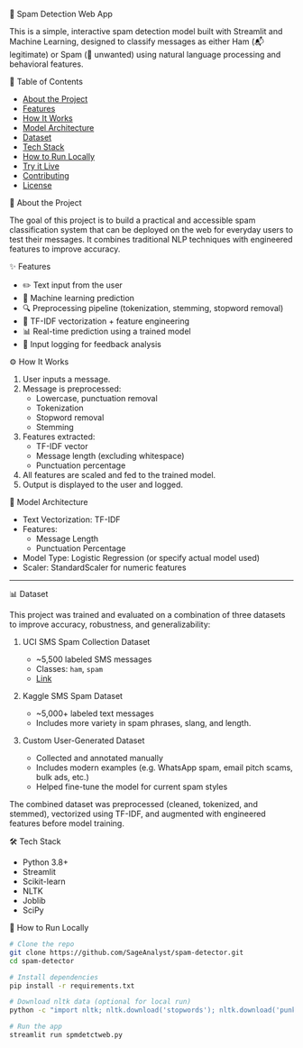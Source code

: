 🚫 Spam Detection Web App

This is a simple, interactive spam detection model built with Streamlit and Machine Learning, designed to classify messages as either Ham (📬 legitimate) or Spam (🚫 unwanted) using natural language processing and behavioral features.

📌 Table of Contents

- [About the Project](#about-the-project)
- [Features](#features)
- [How It Works](#how-it-works)
- [Model Architecture](#model-architecture)
- [Dataset](#dataset)
- [Tech Stack](#tech-stack)
- [How to Run Locally](#how-to-run-locally)
- [Try it Live](#try-it-live)
- [Contributing](#contributing)
- [License](#license)

📖 About the Project

The goal of this project is to build a practical and accessible spam classification system that can be deployed on the web for everyday users to test their messages. It combines traditional NLP techniques with engineered features to improve accuracy.

✨ Features

- ✏️ Text input from the user
- 🤖 Machine learning prediction
- 🔍 Preprocessing pipeline (tokenization, stemming, stopword removal)
- 🧠 TF-IDF vectorization + feature engineering
- 📊 Real-time prediction using a trained model
- 📝 Input logging for feedback analysis

⚙️ How It Works

1. User inputs a message.
2. Message is preprocessed:
   - Lowercase, punctuation removal
   - Tokenization
   - Stopword removal
   - Stemming
3. Features extracted:
   - TF-IDF vector
   - Message length (excluding whitespace)
   - Punctuation percentage
4. All features are scaled and fed to the trained model.
5. Output is displayed to the user and logged.

🧠 Model Architecture

- Text Vectorization: TF-IDF
- Features:
  - Message Length
  - Punctuation Percentage
- Model Type: Logistic Regression (or specify actual model used)
- Scaler: StandardScaler for numeric features

---

📊 Dataset

This project was trained and evaluated on a combination of three datasets to improve accuracy, robustness, and generalizability:

1. UCI SMS Spam Collection Dataset
   - ~5,500 labeled SMS messages  
   - Classes: `ham`, `spam`  
   - [Link](https://www.kaggle.com/datasets/uciml/sms-spam-collection-dataset)

2. Kaggle SMS Spam Dataset 
   - ~5,000+ labeled text messages  
   - Includes more variety in spam phrases, slang, and length.

3. Custom User-Generated Dataset
   - Collected and annotated manually  
   - Includes modern examples (e.g. WhatsApp spam, email pitch scams, bulk ads, etc.)  
   - Helped fine-tune the model for current spam styles

The combined dataset was preprocessed (cleaned, tokenized, and stemmed), vectorized using TF-IDF, and augmented with engineered features before model training.


🛠️ Tech Stack

- Python 3.8+
- Streamlit
- Scikit-learn
- NLTK
- Joblib
- SciPy

🚀 How to Run Locally

```bash
# Clone the repo
git clone https://github.com/SageAnalyst/spam-detector.git
cd spam-detector

# Install dependencies
pip install -r requirements.txt

# Download nltk data (optional for local run)
python -c "import nltk; nltk.download('stopwords'); nltk.download('punkt')"

# Run the app
streamlit run spmdetctweb.py
